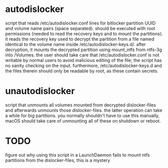 # autodislocker

script that reads /etc/autodislocker.conf lines for bitlocker partition UUID and volume name pairs (space separated). should be executed with root permissions (needed to read the recovery keys and to mount the partitions). it reads the recovery key used to decrypt the partition from a file named identical to the volume name inside /etc/autodislocker-keys.d/. after decryption, it mounts the decrypted partition using mount_ntfs from ntfs-3g into /Volumes. the user should take care that /etc/autodislocker.conf is not writable by normal users to avoid malicious editing of the file; the script has no sanity checking on the input. furthermore, /etc/autodislocker-keys.d and the files therein should only be readable by root, as these contain secrets.

# unautodislocker

script that unmounts all volumes mounted from decrypted dislocker-files and afterwards unmounts those dislocker-files. the latter operation can take a while for big partitions. you normally shouldn't have to use this manually, macOS should take care of unmounting all of these on shutdown or reboot.

# TODO

figure out why using this script in a LaunchDaemon fails to mount ntfs partitions from the dislocker-files, this is a mystery
